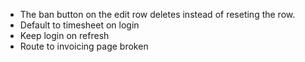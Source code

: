 
* The ban button on the edit row deletes instead of reseting the row.
* Default to timesheet on login
* Keep login on refresh
* Route to invoicing page broken